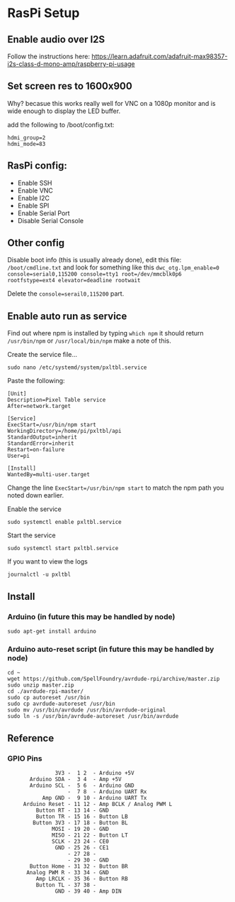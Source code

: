 # RasPi Setup
## Enable audio over I2S

Follow the instructions here: https://learn.adafruit.com/adafruit-max98357-i2s-class-d-mono-amp/raspberry-pi-usage


## Set screen res to 1600x900
Why? becasue this works really well for VNC on a 1080p monitor and is wide enough to display the LED buffer.

add the following to /boot/config.txt: 

    hdmi_group=2
    hdmi_mode=83



## RasPi config:

* Enable SSH
* Enable VNC
* Enable I2C
* Enable SPI
* Enable Serial Port
* Disable Serial Console

## Other config

Disable boot info (this is usually already done), edit this file: `/boot/cmdline.txt` and look for something like this
    `dwc_otg.lpm_enable=0 console=serial0,115200 console=tty1 root=/dev/mmcblk0p6 rootfstype=ext4 elevator=deadline rootwait`

Delete the `console=serail0,115200` part.

## Enable auto run as service

Find out where npm is installed by typing `which npm` it should return `/usr/bin/npm` or `/usr/local/bin/npm` make a note of this.

Create the service file...

    sudo nano /etc/systemd/system/pxltbl.service

Paste the following:

    [Unit]
    Description=Pixel Table service
    After=network.target

    [Service]
    ExecStart=/usr/bin/npm start
    WorkingDirectory=/home/pi/pxltbl/api
    StandardOutput=inherit
    StandardError=inherit
    Restart=on-failure
    User=pi

    [Install]
    WantedBy=multi-user.target

Change the line `ExecStart=/usr/bin/npm start` to match the npm path you noted down earlier.

Enable the service

    sudo systemctl enable pxltbl.service
   
Start the service

    sudo systemctl start pxltbl.service
    
If you want to view the logs

    journalctl -u pxltbl

## Install

### Arduino (in future this may be handled by node)

    sudo apt-get install arduino

### Arduino auto-reset script (in future this may be handled by node)

    cd ~
    wget https://github.com/SpellFoundry/avrdude-rpi/archive/master.zip
    sudo unzip master.zip
    cd ./avrdude-rpi-master/
    sudo cp autoreset /usr/bin
    sudo cp avrdude-autoreset /usr/bin
    sudo mv /usr/bin/avrdude /usr/bin/avrdude-original
    sudo ln -s /usr/bin/avrdude-autoreset /usr/bin/avrdude


 
## Reference

### GPIO Pins

                   3V3 -  1 2  - Arduino +5V
           Arduino SDA -  3 4  - Amp +5V
           Arduino SCL -  5 6  - Arduino GND
                       -  7 8  - Arduino UART Rx
               Amp GND -  9 10 - Arduino UART Tx
         Arduino Reset - 11 12 - Amp BCLK / Analog PWM L
             Button RT - 13 14 - GND
             Button TR - 15 16 - Button LB
            Button 3V3 - 17 18 - Button BL
                  MOSI - 19 20 - GND
                  MISO - 21 22 - Button LT
                  SCLK - 23 24 - CE0
                   GND - 25 26 - CE1
                       - 27 28 -
                       - 29 30 - GND
           Button Home - 31 32 - Button BR
          Analog PWM R - 33 34 - GND
             Amp LRCLK - 35 36 - Button RB
             Button TL - 37 38 - 
                   GND - 39 40 - Amp DIN
        